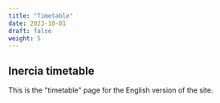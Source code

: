 ```yaml
---
title: "Timetable"
date: 2023-10-01
draft: false
weight: 5
---
```


## Inercia timetable

This is the "timetable" page for the English version of the site.
